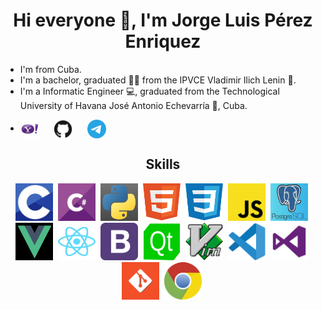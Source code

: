 <h1 align="center">Hi everyone 👋, I'm Jorge Luis Pérez Enriquez</h1>

- I'm from Cuba.
- I'm a bachelor, graduated 👨‍🎓 from the IPVCE Vladimir Ilich Lenin 💙.
- I'm a Informatic Engineer 💻, graduated from the Technological University of Havana José Antonio Echevarría 🏫, Cuba.

* <p>
  <a href="mailto:jorgeluis1128@yahoo.com" target="blank"><img align="center" src="images/yahoo.jpg" alt="jorgeluis1128@yahoo.com" height="30" width="30" title="Yahoo" /></a>
  &nbsp;&nbsp;&nbsp;&nbsp;
  <!-- <a href="https://twitter.com/arielplasencia1/" target="blank"><img align="center" src="img/twitter.svg" alt="arielplasencia1" height="30" width="30" title="Twitter" /></a>
  &nbsp;&nbsp;&nbsp;&nbsp; -->
  <!-- <a href="https://www.linkedin.com/in/ariel-plasencia-d%C3%ADaz-b325a7232/" target="blank"><img align="center" src="img/linkedin.svg" alt="ariel" height="30" width="30" title="LinkedIn" /></a>
  &nbsp;&nbsp;&nbsp;&nbsp; -->
  <a href="https://github.com/jorgito28/" target="blank"><img align="center" src="images/github.svg" alt="jorgito28" height="30" width="30" title="GitHub" /></a>
  &nbsp;&nbsp;&nbsp;&nbsp;
  <a href="https://t.me/bestboss96" target="blank"><img align="center" src="images/telegram.svg" alt="jorgito28" height="30" width="30" title="Telegram" /></a>
  </p>



<h2 align="center">Skills</h2>



<div align="center">
  <img src="images/c.jpg" title="C" alt="C" width="60" height="60"/>&nbsp;
  <!-- <img src="img/cplusplus.svg" title="CPP" alt="CPP" width="60" height="60"/>&nbsp; -->
  <img src="images/csharp.png" title="C#" alt="C#" width="60" height="60"/>&nbsp;
  <img src="images/python.jpg" title="Python" alt="Python" width="60" height="60"/>&nbsp;
  <!-- <img src="img/haskell.svg" title="Haskell" alt="Haskell" width="60" height="60"/>&nbsp;
  <img src="img/r.svg" title="R" alt="R" width="60" height="60"/>&nbsp;
  <img src="img/latex.svg" title="LaTeX" alt="LaTeX" width="60" height="60"/>&nbsp;
  <img src="img/markdown.svg" title="MarkDown" alt="MarkDown" width="60" height="60"/>&nbsp; -->
  <img src="images/html5.svg" title="HTML 5" alt="HTML 5" width="60" height="60"/>&nbsp;
  <img src="images/css.svg" title="CSS 3" alt="CSS 3" width="60" height="60"/>&nbsp;
  <img src="images/js.svg" title="JavaScript" alt="JavaScript" width="60" height="60"/>&nbsp;
  <!-- <img src="img/sass.svg" title="Sass" alt="Sass" width="60" height="60"/>&nbsp;
  <img src="img/fastapi.svg" title="FastAPI" alt="FastAPI" width="60" height="60"/>&nbsp; -->
  <img src="images/postgres.jpg" title="Postgres" alt="Postgres" width="60" height="60"/>&nbsp;
  <img src="images/vuejs.png" title="Vue" alt="Vue" width="60" height="60"/>&nbsp;
  <img src="images/react.svg" title="React" alt="React" width="60" height="60"/>&nbsp;
  <img src="images/bootstrap4.svg" title="Bootstrap" alt="Bootstrap" width="60" height="60"/>&nbsp;
  <!-- <img src="img/django.svg" title="Django" alt="Django" width="60" height="60"/>&nbsp;
  <img src="img/dotnetcore.svg" title="DotNET Core" alt="DotNET Core" width="60" height="60"/>&nbsp;
  <img src="img/opencv.svg" title="OpenCV" alt="OpenCV" width="60" height="60"/>&nbsp; -->
  <img src="images/qt.svg" title="Qt" alt="Qt" width="60" height="60"/>&nbsp;
  <img src="images/vim.svg" title="Vim" alt="Vim" width="60" height="60"/>&nbsp;
  <img src="images/vscode.svg" title="Visual Studio Code" alt="Visual Studio Code" width="60" height="60"/>&nbsp;
  <img src="images/visualstudio.svg" title="Visual Studio" alt="Visual Studio" width="60" height="60"/>&nbsp;
  <img src="images/git.png" title="Git" alt="Git" width="60" height="60"/>&nbsp;
  <!-- <img src="img/trello.svg" title="Trello" alt="Trello" width="60" height="60"/>&nbsp;
  <img src="img/ubuntu.svg" title="Ubuntu" alt="Ubuntu" width="60" height="60"/>&nbsp; -->
  <img src="images/chrome.svg" title="Chrome" alt="Chrome" width="60" height="60"/>&nbsp;
</div>




<!-- <h2 align="center">GitHub Trophies</h2>



<p align="center">
    <img src="https://komarev.com/ghpvc/?username=ArielXL&label=Views&color=lightgrey&style=flat-square" alt="ArielXL" />&nbsp;
    <a href="https://twitter.com/arielplasencia1"><img src="https://img.shields.io/twitter/follow/arielplasencia1?style=social" /></a>&nbsp;
    <a href="https://github.com/ArielXL"><img src="https://img.shields.io/github/followers/ArielXL?label=follow&style=social"/></a>&nbsp;
    <a href="https://www.linkedin.com/in/ariel-plasencia-d%C3%ADaz-b325a7232/"><img src="https://img.shields.io/badge/ariel-blue?style=flat-square&logo=Linkedin&logoColor=white&link=https://linkedin.com/in/ariel" /></a>
</p> -->



<!-- <p align="center">
    <a href="http://www.github.com/ArielXL">
        <img src="https://github-profile-trophy.vercel.app/?username=ArielXL&rank=SECRET,SSS,SS,S,AAA,AA&theme=radical&no-bg=true&no-frame=true&column=4" alt="ArielXL" />
    </a> 
</p>



<h2 align="center">GitHub Stats</h2>



<p align="center">
    <a href="http://www.github.com/ArielXL">
        <img align="center" src="https://github-readme-stats.vercel.app/api?username=ArielXL&theme=omni&show_icons=true&count_private=true&hide_border=true" alt="ArielXL" />
    </a>
</p>



<p align="center">
    <a href="http://www.github.com/ArielXL">
        <img align="center" src="https://github-readme-stats.vercel.app/api/top-langs/?username=ArielXL&layout=compact&langs_count=8&theme=omni&hide_border=true" alt="ArielXL" />
    </a>
</p>



<p align="center">
    <a href="http://www.github.com/ArielXL">
        <img align="center" src="https://github-readme-streak-stats.herokuapp.com/?user=ArielXL&theme=omni&hide_border=true" alt="ArielXL" />
    </a>
</p> -->
